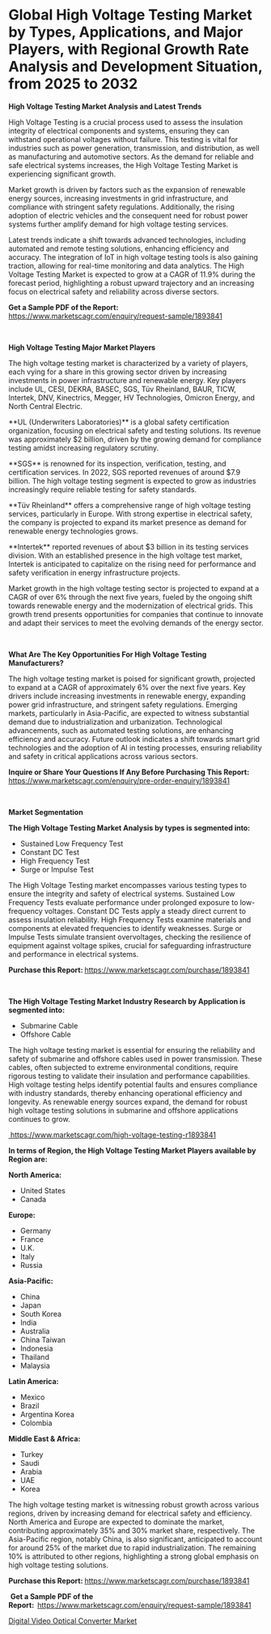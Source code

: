 <p><h1>Global High Voltage Testing Market by Types, Applications, and Major Players, with Regional Growth Rate Analysis and Development Situation, from 2025 to 2032</h1></p><p><strong>High Voltage Testing Market Analysis and Latest Trends</strong></p>
<p><p>High Voltage Testing is a crucial process used to assess the insulation integrity of electrical components and systems, ensuring they can withstand operational voltages without failure. This testing is vital for industries such as power generation, transmission, and distribution, as well as manufacturing and automotive sectors. As the demand for reliable and safe electrical systems increases, the High Voltage Testing Market is experiencing significant growth.</p><p>Market growth is driven by factors such as the expansion of renewable energy sources, increasing investments in grid infrastructure, and compliance with stringent safety regulations. Additionally, the rising adoption of electric vehicles and the consequent need for robust power systems further amplify demand for high voltage testing services.</p><p>Latest trends indicate a shift towards advanced technologies, including automated and remote testing solutions, enhancing efficiency and accuracy. The integration of IoT in high voltage testing tools is also gaining traction, allowing for real-time monitoring and data analytics. The High Voltage Testing Market is expected to grow at a CAGR of 11.9% during the forecast period, highlighting a robust upward trajectory and an increasing focus on electrical safety and reliability across diverse sectors.</p></p>
<p><strong>Get a Sample PDF of the Report:&nbsp;</strong> <a href="https://www.marketscagr.com/enquiry/request-sample/1893841?utm_campaign=3510&utm_medium=2&utm_source=Github&utm_content=ia&utm_term=08042025&utm_id=high-voltage-testing">https://www.marketscagr.com/enquiry/request-sample/1893841</a></p>
<p>&nbsp;</p>
<p><strong>High Voltage Testing Major Market Players</strong></p>
<p><p>The high voltage testing market is characterized by a variety of players, each vying for a share in this growing sector driven by increasing investments in power infrastructure and renewable energy. Key players include UL, CESI, DEKRA, BASEC, SGS, Tüv Rheinland, BAUR, TICW, Intertek, DNV, Kinectrics, Megger, HV Technologies, Omicron Energy, and North Central Electric.</p><p>**UL (Underwriters Laboratories)** is a global safety certification organization, focusing on electrical safety and testing solutions. Its revenue was approximately $2 billion, driven by the growing demand for compliance testing amidst increasing regulatory scrutiny.</p><p>**SGS** is renowned for its inspection, verification, testing, and certification services. In 2022, SGS reported revenues of around $7.9 billion. The high voltage testing segment is expected to grow as industries increasingly require reliable testing for safety standards.</p><p>**Tüv Rheinland** offers a comprehensive range of high voltage testing services, particularly in Europe. With strong expertise in electrical safety, the company is projected to expand its market presence as demand for renewable energy technologies grows.</p><p>**Intertek** reported revenues of about $3 billion in its testing services division. With an established presence in the high voltage test market, Intertek is anticipated to capitalize on the rising need for performance and safety verification in energy infrastructure projects.</p><p>Market growth in the high voltage testing sector is projected to expand at a CAGR of over 6% through the next five years, fueled by the ongoing shift towards renewable energy and the modernization of electrical grids. This growth trend presents opportunities for companies that continue to innovate and adapt their services to meet the evolving demands of the energy sector.</p></p>
<p>&nbsp;</p>
<p><strong>What Are The Key Opportunities For High Voltage Testing Manufacturers?</strong></p>
<p><p>The high voltage testing market is poised for significant growth, projected to expand at a CAGR of approximately 6% over the next five years. Key drivers include increasing investments in renewable energy, expanding power grid infrastructure, and stringent safety regulations. Emerging markets, particularly in Asia-Pacific, are expected to witness substantial demand due to industrialization and urbanization. Technological advancements, such as automated testing solutions, are enhancing efficiency and accuracy. Future outlook indicates a shift towards smart grid technologies and the adoption of AI in testing processes, ensuring reliability and safety in critical applications across various sectors.</p></p>
<p><strong>Inquire or Share Your Questions If Any Before Purchasing This Report:</strong> <a href="https://www.marketscagr.com/enquiry/pre-order-enquiry/1893841?utm_campaign=3510&utm_medium=2&utm_source=Github&utm_content=ia&utm_term=08042025&utm_id=high-voltage-testing">https://www.marketscagr.com/enquiry/pre-order-enquiry/1893841</a></p>
<p>&nbsp;</p>
<p><strong>Market Segmentation</strong></p>
<p><strong>The High Voltage Testing Market Analysis by types is segmented into:</strong></p>
<p><ul><li>Sustained Low Frequency Test</li><li>Constant DC Test</li><li>High Frequency Test</li><li>Surge or Impulse Test</li></ul></p>
<p><p>The High Voltage Testing market encompasses various testing types to ensure the integrity and safety of electrical systems. Sustained Low Frequency Tests evaluate performance under prolonged exposure to low-frequency voltages. Constant DC Tests apply a steady direct current to assess insulation reliability. High Frequency Tests examine materials and components at elevated frequencies to identify weaknesses. Surge or Impulse Tests simulate transient overvoltages, checking the resilience of equipment against voltage spikes, crucial for safeguarding infrastructure and performance in electrical systems.</p></p>
<p><strong>Purchase this Report:&nbsp;</strong><a href="https://www.marketscagr.com/purchase/1893841?utm_campaign=3510&utm_medium=2&utm_source=Github&utm_content=ia&utm_term=08042025&utm_id=high-voltage-testing">https://www.marketscagr.com/purchase/1893841</a></p>
<p>&nbsp;</p>
<p><strong>The High Voltage Testing Market Industry Research by Application is segmented into:</strong></p>
<p><ul><li>Submarine Cable</li><li>Offshore Cable</li></ul></p>
<p><p>The high voltage testing market is essential for ensuring the reliability and safety of submarine and offshore cables used in power transmission. These cables, often subjected to extreme environmental conditions, require rigorous testing to validate their insulation and performance capabilities. High voltage testing helps identify potential faults and ensures compliance with industry standards, thereby enhancing operational efficiency and longevity. As renewable energy sources expand, the demand for robust high voltage testing solutions in submarine and offshore applications continues to grow.</p></p>
<p><a href="https://www.marketscagr.com/high-voltage-testing-r1893841?utm_campaign=3510&utm_medium=2&utm_source=Github&utm_content=ia&utm_term=08042025&utm_id=high-voltage-testing">&nbsp;https://www.marketscagr.com/high-voltage-testing-r1893841</a></p>
<p><strong>In terms of Region, the High Voltage Testing Market Players available by Region are:</strong></p>
<p>
    <p> <strong> North America: </strong>
        <ul>
            <li>United States</li>
            <li>Canada</li>
        </ul>
        </p> 
    <p> <strong> Europe: </strong>
        <ul>
            <li>Germany</li>
            <li>France</li>
            <li>U.K.</li>
            <li>Italy</li>
            <li>Russia</li>
        </ul>
        </p> 
    <p> <strong> Asia-Pacific: </strong>
        <ul>
            <li>China</li>
            <li>Japan</li>
            <li>South Korea</li>
            <li>India</li>
            <li>Australia</li>
            <li>China Taiwan</li>
            <li>Indonesia</li>
            <li>Thailand</li>
            <li>Malaysia</li>
        </ul>
        </p> 
    <p> <strong> Latin America: </strong>
        <ul>
            <li>Mexico</li>
            <li>Brazil</li>
            <li>Argentina Korea</li>
            <li>Colombia</li>
        </ul>
        </p> 
    <p> <strong> Middle East & Africa: </strong>
        <ul>
            <li>Turkey</li>
            <li>Saudi</li>
            <li>Arabia</li>
            <li>UAE</li>
            <li>Korea</li>
        </ul>
    </p>
    </p>
<p><p>The high voltage testing market is witnessing robust growth across various regions, driven by increasing demand for electrical safety and efficiency. North America and Europe are expected to dominate the market, contributing approximately 35% and 30% market share, respectively. The Asia-Pacific region, notably China, is also significant, anticipated to account for around 25% of the market due to rapid industrialization. The remaining 10% is attributed to other regions, highlighting a strong global emphasis on high voltage testing solutions.</p></p>
<p><strong>Purchase this Report: </strong><a href="https://www.marketscagr.com/purchase/1893841?utm_campaign=3510&utm_medium=2&utm_source=Github&utm_content=ia&utm_term=08042025&utm_id=high-voltage-testing">https://www.marketscagr.com/purchase/1893841</a></p>
<p>&nbsp;<strong>Get a Sample PDF of the Report:&nbsp;&nbsp;</strong><a href="https://www.marketscagr.com/enquiry/request-sample/1893841?utm_campaign=3510&utm_medium=2&utm_source=Github&utm_content=ia&utm_term=08042025&utm_id=high-voltage-testing">https://www.marketscagr.com/enquiry/request-sample/1893841</a></p>
<p><strong></strong></p>
<p><p><a href="https://github.com/kryshaprilbb/Market-Research-Report-List-1/blob/main/digital-video-optical-converter-market.md?utm_campaign=3510&utm_medium=2&utm_source=Github&utm_content=ia&utm_term=08042025&utm_id=high-voltage-testing">Digital Video Optical Converter Market</a></p></p>